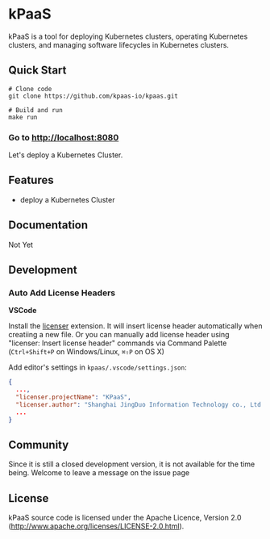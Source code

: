 # kPaaS

kPaaS is a tool for deploying Kubernetes clusters, operating Kubernetes clusters, and managing software lifecycles in Kubernetes clusters.

## Quick Start

```shell script
# Clone code
git clone https://github.com/kpaas-io/kpaas.git

# Build and run
make run
```

### Go to [http://localhost:8080](http://localhost:8080)

Let's deploy a Kubernetes Cluster.

## Features

* deploy a Kubernetes Cluster

## Documentation

Not Yet

## Development

### Auto Add License Headers

**VSCode**

Install the [licenser](https://marketplace.visualstudio.com/items?itemName=ymotongpoo.licenser) extension. It will insert license header automatically when creatiing a new file. Or you can manually add license header using "licenser: Insert license header" commands via Command Palette (`Ctrl+Shift+P` on Windows/Linux, `⌘⇧P` on OS X)

Add editor's settings in `kpaas/.vscode/settings.json`:

```json
{
  ...,
  "licenser.projectName": "KPaaS",
  "licenser.author": "Shanghai JingDuo Information Technology co., Ltd.",
  ...
}
```

## Community

Since it is still a closed development version, it is not available for the time being. Welcome to leave a message on the issue page

## License

kPaaS source code is licensed under the Apache Licence, Version 2.0
(http://www.apache.org/licenses/LICENSE-2.0.html).
